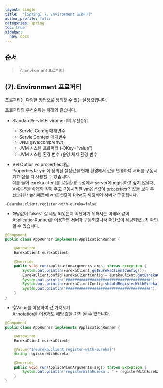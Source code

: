 ```yaml
---
layout: single
title:  "[Spring] 7. Environment 프로퍼티"
author_profile: false
categories: spring
toc: true
sidebar:
  nav: docs
---
```


## 순서

>7. Enviroment 프로퍼티



## (7). Environment 프로퍼티

프로퍼티는 다양한 방법으로 정의할 수 있는 설정값입니다.

프로퍼티의 우선순위는 아래와 같습니다.

- StandardServletEnviroment의 우선순위
  - Servlet Config 매개변수
  - ServletContext 매개변수
  - JNDI(java:comp/env/)
  - JVM 시스템 프로퍼티 (-DKey="value")
  - JVM 시스템 환경 변수 (운영 체제 환경 변수)





- VM Option vs properties파일  
  Properties 나 yml에 정의된 설정값을 현재 환경에서 값을 변경하여 서버를 구동시키고 싶을 때 사용할 수 있습니다.  
  예를 들어 eureka client를 로컬환경 구성에서 server에 regist하고 싶지 않을때,   
  VM옵션을 아래와 같이 주고 구동시키면 vm옵션값이 properties의 값들 보다 우선순위가 높기때문에 vm옵션값이 false로 세팅되어 서버가 구동됩니다.

```
-Deureka.client.register-with-eureka=false
```



- 해당값이 false로 잘 세팅 되었는지 확인하기 위해서는 아래와 같이 ApplicationRunner를 이용하면 서버가 구동되고나서 어떤값이 세팅되었는지 확인 할 수 있습니다.

```java
@Component
public class AppRunner implements ApplicationRunner {

    @Autowired
    EurekaClient eurekaClient;

    @Override
    public void run(ApplicationArguments args) throws Exception {
        System.out.println(eurekaClient.getEurekaClientConfig());
        EurekaClientConfig eurekaClientConfig = eurekaClient.getEurekaClientConfig();
        System.out.println("#######################################");
        System.out.println(eurekaClientConfig.shouldRegisterWithEureka());
        System.out.println("#######################################");
    }
}
```



- @Value를 이용하여 값 가져오기  
  Annotation을 이용해도 해당 값을 가져 올 수 있습니다.

```java
@Component
public class AppRunner implements ApplicationRunner {

    @Autowired
    EurekaClient eurekaClient;

    @Value("${eureka.client.register-with-eureka}")
    String registerWithEureka;

    @Override
    public void run(ApplicationArguments args) throws Exception {
        System.out.println("registerWithEureka : " + registerWithEureka);
    }
}
```



